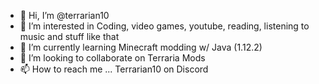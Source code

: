 - 👋 Hi, I’m @terrarian10
- 👀 I’m interested in Coding, video games, youtube, reading, listening to music and stuff like that
- 🌱 I’m currently learning Minecraft modding w/ Java (1.12.2)
- 💞️ I’m looking to collaborate on Terraria Mods
- 📫 How to reach me ... Terrarian10 on Discord

<!---
terrarian10/terrarian10 is a ✨ special ✨ repository because its `README.md` (this file) appears on your GitHub profile.
You can click the Preview link to take a look at your changes.
--->
